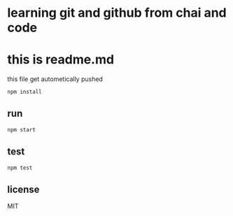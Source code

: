 # learning git and github from chai and code
# this is readme.md 
 this file get autometically pushed
```bash
npm install
```
## run
```bash
npm start
```
## test 
```bash 
npm test
```
## license
MIT